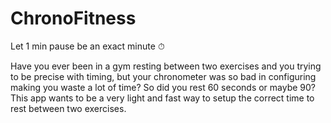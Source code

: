 # ChronoFitness

Let 1 min pause be an exact minute ⏱

Have you ever been in a gym resting between two exercises and you trying to be precise with timing, but your chronometer was so bad in configuring making you waste a lot of time? So did you rest 60 seconds or maybe 90? This app wants to be a very light and fast way to setup the correct time to rest between two exercises.
